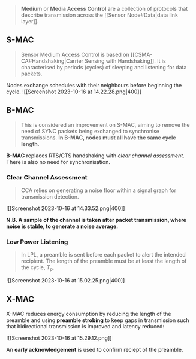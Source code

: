 > **Medium** or **Media Access Control** are a collection of protocols that describe transmission across the [[Sensor Node#Data|data link layer]].
## S-MAC
> Sensor Medium Access Control is based on [[CSMA-CA#Handshaking|Carrier Sensing with Handshaking]]. 
> It is characterised by periods (cycles) of sleeping and listening for data packets.

Nodes exchange schedules with their neighbours before beginning the cycle.
![[Screenshot 2023-10-16 at 14.22.28.png|400]]


## B-MAC
> This is considered an improvement on S-MAC, aiming to remove the need of SYNC packets being exchanged to synchronise transmissions. **In B-MAC, nodes must all have the same cycle length.**

**B-MAC** replaces RTS/CTS handshaking with *clear channel assessment*. There is also no need for synchronisation. 

### Clear Channel Assessment
> CCA relies on generating a noise floor within a signal graph for transmission detection.

![[Screenshot 2023-10-16 at 14.33.52.png|400]]

**N.B. A sample of the channel is taken after packet transmission, where noise is stable, to generate a noise average.**

### Low Power Listening
> In LPL, a preamble is sent before each packet to alert the intended recipient. The length of the preamble must be at least the length of the cycle, $T_p$.

![[Screenshot 2023-10-16 at 15.02.25.png|400]]

## X-MAC
X-MAC reduces energy consumption by reducing the length of the preamble and using **preamble strobing** to keep gaps in transmission such that bidirectional transmission is improved and latency reduced:

![[Screenshot 2023-10-16 at 15.29.12.png]]

An **early acknowledgement** is used to confirm reciept of the preamble.